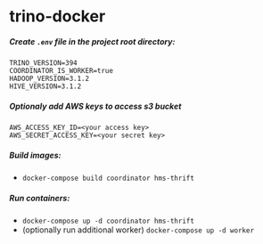 # trino-docker

##### Create `.env` file in the project root directory:
```
TRINO_VERSION=394
COORDINATOR_IS_WORKER=true
HADOOP_VERSION=3.1.2
HIVE_VERSION=3.1.2
```

##### Optionaly add AWS keys to access s3 bucket 
```
AWS_ACCESS_KEY_ID=<your access key>
AWS_SECRET_ACCESS_KEY=<your secret key>
```

##### Build images:
- `docker-compose build coordinator hms-thrift`

##### Run containers:
- `docker-compose up -d coordinator hms-thrift`
- (optionally run additional worker) `docker-compose up -d worker`
